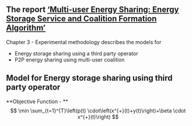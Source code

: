 ## The report [‘Multi-user Energy Sharing: Energy Storage Service and Coalition Formation Algorithm’](https://github.com/Seshadhri2110/CommunityStorage/blob/main/LitSurvey/Zhou%20-%20Multi-user%20Energy%20Sharing%20Energy%20Storage%20Service%20.pdf)
Chapter 3 - Experimental methodology describes the models for 
- Energy storage sharing using a third party operator 
- P2P energy sharing using multi-user coalition
## Model for Energy storage sharing using third party operator
**Objective Function - ** 
$$ \min \sum_{t=1}^{T}\left(p(t) \cdot\left(x^{+}(t)+y(t)\right)+\beta \cdot x^{+}(t)\right) $$ 


